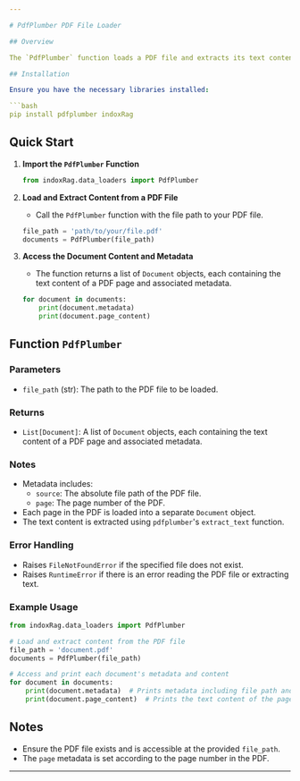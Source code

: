 ```yaml
---

# PdfPlumber PDF File Loader

## Overview

The `PdfPlumber` function loads a PDF file and extracts its text content from each page using the `pdfplumber` library. Each page's text is stored in a separate `Document` object with associated metadata. This function is useful for handling and analyzing text data from PDF documents.

## Installation

Ensure you have the necessary libraries installed:

```bash
pip install pdfplumber indoxRag
```

## Quick Start

1. **Import the `PdfPlumber` Function**

   ```python
   from indoxRag.data_loaders import PdfPlumber
   ```

2. **Load and Extract Content from a PDF File**

   - Call the `PdfPlumber` function with the file path to your PDF file.

   ```python
   file_path = 'path/to/your/file.pdf'
   documents = PdfPlumber(file_path)
   ```

3. **Access the Document Content and Metadata**

   - The function returns a list of `Document` objects, each containing the text content of a PDF page and associated metadata.

   ```python
   for document in documents:
       print(document.metadata)
       print(document.page_content)
   ```

## Function `PdfPlumber`

### Parameters

- `file_path` (str): The path to the PDF file to be loaded.

### Returns

- `List[Document]`: A list of `Document` objects, each containing the text content of a PDF page and associated metadata.

### Notes

- Metadata includes:
  - `source`: The absolute file path of the PDF file.
  - `page`: The page number of the PDF.
- Each page in the PDF is loaded into a separate `Document` object.
- The text content is extracted using `pdfplumber`'s `extract_text` function.

### Error Handling

- Raises `FileNotFoundError` if the specified file does not exist.
- Raises `RuntimeError` if there is an error reading the PDF file or extracting text.

### Example Usage

```python
from indoxRag.data_loaders import PdfPlumber

# Load and extract content from the PDF file
file_path = 'document.pdf'
documents = PdfPlumber(file_path)

# Access and print each document's metadata and content
for document in documents:
    print(document.metadata)  # Prints metadata including file path and page number
    print(document.page_content)  # Prints the text content of the page
```

## Notes

- Ensure the PDF file exists and is accessible at the provided `file_path`.
- The `page` metadata is set according to the page number in the PDF.

---
```

